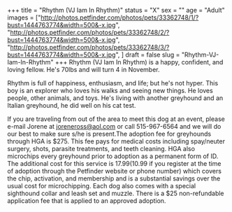 +++
title = "Rhythm (VJ Iam In Rhythm)"
status = "X"
sex = ""
age = "Adult"
images = ["http://photos.petfinder.com/photos/pets/33362748/1/?bust=1444763774&width=500&-x.jpg",
"http://photos.petfinder.com/photos/pets/33362748/2/?bust=1444763774&width=500&-x.jpg",
"http://photos.petfinder.com/photos/pets/33362748/3/?bust=1444763774&width=500&-x.jpg",
]
draft = false
slug = "Rhythm-VJ-Iam-In-Rhythm"
+++
Rhythm (VJ Iam In Rhythm) is a happy, confident, and loving fellow. He's 70lbs and will turn 4 in November.

Rhythm is full of happiness, enthusiasm, and life; but he's not hyper. This boy is an explorer who loves his walks and seeing new things. He loves people, other animals, and toys. He's living with another greyhound and an Italian greyhound, he did well on his cat test.

If you are traveling from out of the area to meet this dog at an event, please e-mail Jorene at joreneross@aol.com or call 515-967-6564 and we will do our best to make sure s/he is present.The adoption fee for greyhounds through HGA is $275. This fee pays for medical costs including spay/neuter surgery, shots, parasite treatments, and teeth cleaning. HGA also microchips every greyhound prior to adoption as a permanent form of ID. The additional cost for this service is $17.99 ($10.99 if you register at the time of adoption through the Petfinder website or phone number) which covers the chip, activation, and membership and is a substantial savings over the usual cost for microchipping. Each dog also comes with a special sighthound collar and leash set and muzzle. There is a $25 non-refundable application fee that is applied to an approved adoption.
